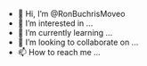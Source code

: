 - 👋 Hi, I’m @RonBuchrisMoveo
- 👀 I’m interested in ...
- 🌱 I’m currently learning ...
- 💞️ I’m looking to collaborate on ...
- 📫 How to reach me ...

<!---
RonBuchrisMoveo/RonBuchrisMoveo is a ✨ special ✨ repository because its `README.md` (this file) appears on your GitHub profile.
You can click the Preview link to take a look at your changes.
--->
